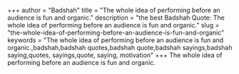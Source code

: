 +++
author = "Badshah"
title = "The whole idea of performing before an audience is fun and organic."
description = "the best Badshah Quote: The whole idea of performing before an audience is fun and organic."
slug = "the-whole-idea-of-performing-before-an-audience-is-fun-and-organic"
keywords = "The whole idea of performing before an audience is fun and organic.,badshah,badshah quotes,badshah quote,badshah sayings,badshah saying,quotes, sayings,quote, saying, motivation"
+++
The whole idea of performing before an audience is fun and organic.
